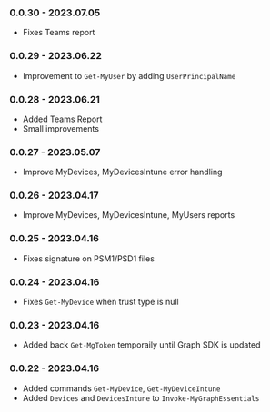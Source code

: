 ﻿### 0.0.30 - 2023.07.05
- Fixes Teams report

### 0.0.29 - 2023.06.22
- Improvement to `Get-MyUser` by adding `UserPrincipalName`

### 0.0.28 - 2023.06.21
- Added Teams Report
- Small improvements

### 0.0.27 - 2023.05.07
- Improve MyDevices, MyDevicesIntune error handling

### 0.0.26 - 2023.04.17
- Improve MyDevices, MyDevicesIntune, MyUsers reports

### 0.0.25 - 2023.04.16
- Fixes signature on PSM1/PSD1 files

### 0.0.24 - 2023.04.16
- Fixes `Get-MyDevice` when trust type is null

### 0.0.23 - 2023.04.16
- Added back `Get-MgToken` temporaily until Graph SDK is updated

### 0.0.22 - 2023.04.16

- Added commands `Get-MyDevice`, `Get-MyDeviceIntune`
- Added `Devices` and `DevicesIntune` to `Invoke-MyGraphEssentials`